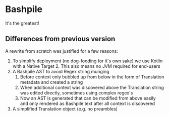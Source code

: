 # Bashpile

It's the greatest!

## Differences from previous version

A rewrite from scratch was justified for a few reasons:

1. To simplify deployment (no dog-fooding for it's own sake) we use Kotlin with a Native Target
   2. This also means no JVM required for end-users
2. A Bashpile AST to avoid Regex string munging
   1. Before context only bubbled up from below in the form of Translation metadata and created a string
   2. When additional context was discovered above the Translation string was edited directly, sometimes using complex regex's
   3. Now an AST is generated that can be modified from above easily and only rendered as Bashpile text after all context is discovered
3. A simplified Translation object (e.g. no preambles)